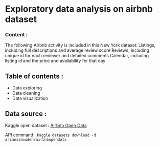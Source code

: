 # Exploratory data analysis on airbnb dataset
### Content :

The following Airbnb activity is included in this New York dataset: Listings, including full descriptions and average review score Reviews, including unique id for each reviewer and detailed comments Calendar, including listing id and the price and availability for that day 

## Table of contents : 
- Data exploring
- Data cleaning
- Data visualization
## Data source : 
Kaggle open dataset : [Airbnb Open Data](https://www.kaggle.com/datasets/arianazmoudeh/airbnbopendata)


API command : 
```kaggle datasets download -d arianazmoudeh/airbnbopendata```
